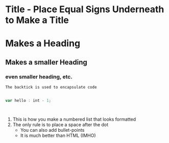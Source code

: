 Title - Place Equal Signs Underneath to Make a Title
================


# Makes a Heading

## Makes a smaller Heading

### even smaller heading, etc. 


`The backtick is used to encapsulate code`


```javascript

var hello : int - 1; 




```
1. This is how you make a numbered list that looks formatted
2. The only rule is to place a space after the dot
	- You can also add bullet-points 
	- It is much better than HTML (IMHO)


